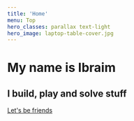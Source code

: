 ```yaml
---
title: 'Home'
menu: Top
hero_classes: parallax text-light
hero_image: laptop-table-cover.jpg
---
```


# My name is Ibraim
## I build, play and solve stuff

[Let's be friends](http://soltonbaev.com/about-me)